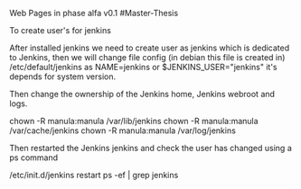Web Pages in phase alfa v0.1
#Master-Thesis

To create user's for jenkins

After installed jenkins we need to create user as jenkins which is dedicated to Jenkins, then we will change file config (in debian this file is created in) /etc/default/jenkins as NAME=jenkins or $JENKINS_USER="jenkins" it's depends for system version.

Then change the ownership of the Jenkins home, Jenkins webroot and logs.

chown -R manula:manula /var/lib/jenkins 
chown -R manula:manula /var/cache/jenkins
chown -R manula:manula /var/log/jenkins

Then restarted the Jenkins jenkins and check the user has changed using a ps command

/etc/init.d/jenkins restart
ps -ef | grep jenkins
